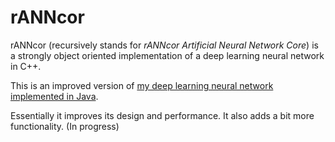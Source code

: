 # rANNcor
rANNcor (recursively stands for *rANNcor Artificial Neural Network Core*) is a strongly object oriented implementation of a deep learning neural network in C++.

This is an improved version of [my deep learning neural network implemented in Java](https://github.com/ezhor/JavaANN).

Essentially it improves its design and performance.
It also adds a bit more functionality. (In progress)
